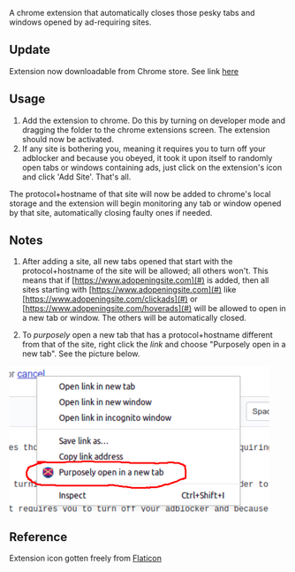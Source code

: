 
A chrome extension that automatically closes those pesky tabs and windows opened by ad-requiring sites.  

## Update
Extension now downloadable from Chrome store. See link [here](https://chrome.google.com/webstore/detail/popupblocker/pecjjeljffnplfcclbbbklkpcbbkchdk)

## Usage
1. Add the extension to chrome. Do this by turning on developer mode and dragging the folder to the chrome extensions screen. The extension should now be activated.
2. If any site is bothering you, meaning it requires you to turn off your adblocker and because you obeyed, it took it upon itself to randomly open tabs or windows containing ads, just click on the extension's icon and click 'Add Site'. That's all. 

The protocol+hostname of that site will now be added to chrome's local storage and the extension will begin monitoring any tab or window opened by that site, automatically closing faulty ones if needed.

## Notes
1. After adding a site, all new tabs opened that start with the protocol+hostname of the site will be allowed; all others won't. This means that if [https://www.adopeningsite.com](#) is added, then all sites starting with [https://www.adopeningsite.com](#) like [https://www.adopeningsite.com/clickads](#) or [https://www.adopeningsite.com/hoverads](#) will be allowed to open in a new tab or window. The others will be automatically closed.

2. To _purposely_ open a new tab that has a protocol+hostname different from that of the site, right click the _link_ and choose "Purposely open in a new tab". See the picture below. 

![](right_click.png)


## Reference
Extension icon gotten freely from [Flaticon](https://www.flaticon.com/)





